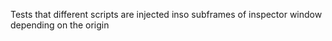 Tests that different scripts are injected inso subframes of inspector window depending on the origin
